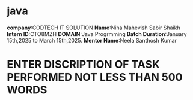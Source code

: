 # java
**company**:CODTECH IT SOLUTION
**Name**:Niha Mahevish Sabir Shaikh
**Intern ID**:CTO8MZH
**DOMAIN**:Java Progrmming
**Batch Duration**:January 15th,2025 to March 15th,2025.
**Mentor Name**:Neela Santhosh Kumar
# ENTER DISCRIPTION OF TASK PERFORMED NOT LESS THAN 500 WORDS
